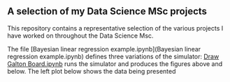 ## A selection of my Data Science MSc projects
This repository contains a representative selection of the various projects I have worked on throughout the Data Science Msc.


The file [Bayesian linear regression example.ipynb](Bayesian linear regression example.ipynb) defines three variations of the simulator:
[Draw Galton Board.ipynb](Draw%20Galton%20Board.ipynb) runs the simulator and produces the figures above and below. The left plot below shows the data being presented 



